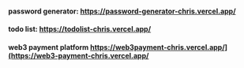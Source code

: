 
#### password generator: https://password-generator-chris.vercel.app/
#### todo list: https://todolist-chris.vercel.app/
#### web3 payment platform https://web3payment-chris.vercel.app/](https://web3-payment-chris.vercel.app/
